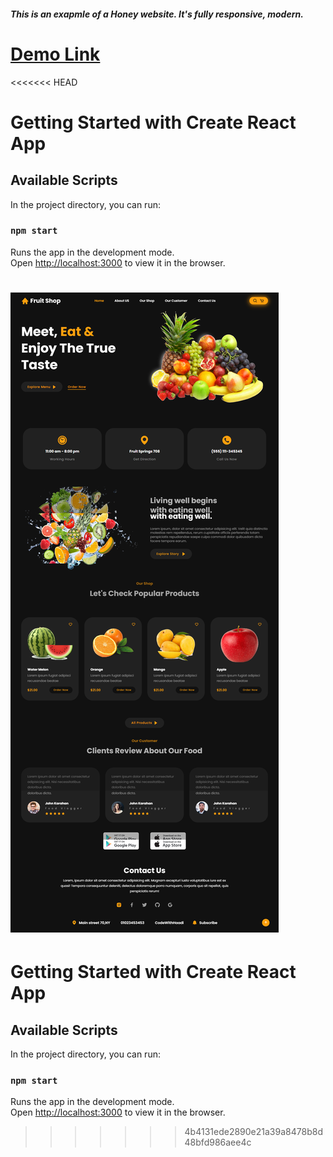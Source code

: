 ##### This is an exapmle of a Honey website. It's fully responsive, modern.
# <a target="_blank" href="https://darkleas.github.io/honey-website-reactjs/">Demo Link</a>
<<<<<<< HEAD


# Getting Started with Create React App

## Available Scripts

In the project directory, you can run:

### `npm start`

Runs the app in the development mode.\
Open [http://localhost:3000](http://localhost:3000) to view it in the browser.


![alt text](public/img/screencapture-localhost-5174-2024-12-10-11_15_02.png)
=======


# Getting Started with Create React App

## Available Scripts

In the project directory, you can run:

### `npm start`

Runs the app in the development mode.\
Open [http://localhost:3000](http://localhost:3000) to view it in the browser.


>>>>>>> 4b4131ede2890e21a39a8478b8d48bfd986aee4c

